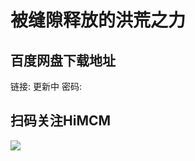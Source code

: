 # 被缝隙释放的洪荒之力

## 百度网盘下载地址

链接: 更新中 
密码:

## 扫码关注HiMCM
![](https://avatars2.githubusercontent.com/u/16745793?s=200&v=4)
